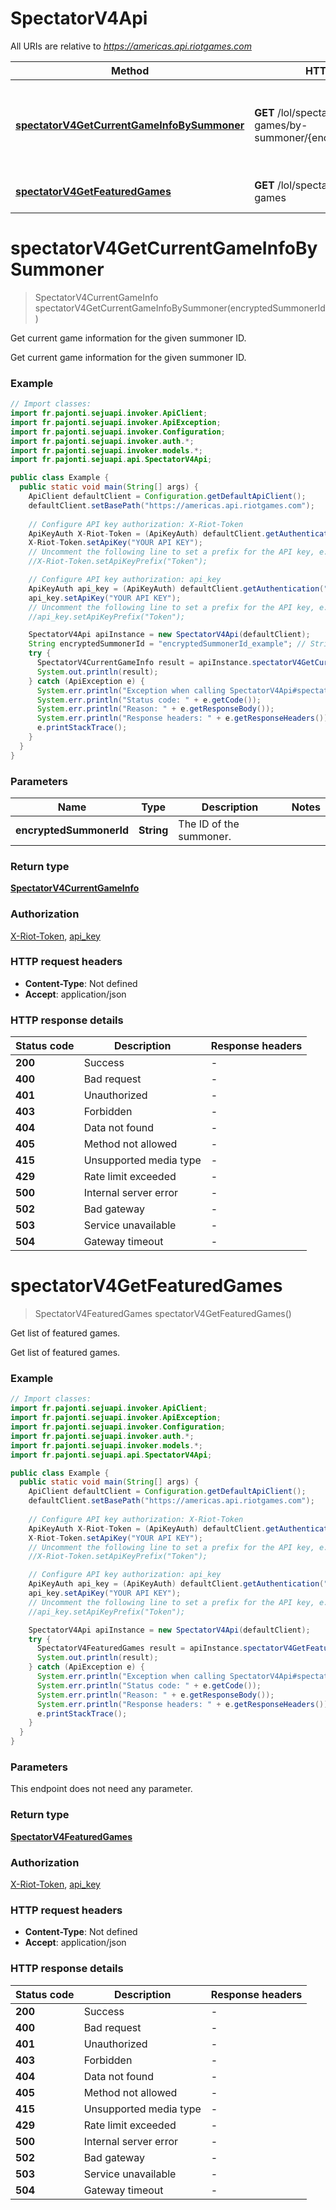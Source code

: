 # SpectatorV4Api

All URIs are relative to *https://americas.api.riotgames.com*

| Method | HTTP request | Description |
|------------- | ------------- | -------------|
| [**spectatorV4GetCurrentGameInfoBySummoner**](SpectatorV4Api.md#spectatorV4GetCurrentGameInfoBySummoner) | **GET** /lol/spectator/v4/active-games/by-summoner/{encryptedSummonerId} | Get current game information for the given summoner ID. |
| [**spectatorV4GetFeaturedGames**](SpectatorV4Api.md#spectatorV4GetFeaturedGames) | **GET** /lol/spectator/v4/featured-games | Get list of featured games. |


<a id="spectatorV4GetCurrentGameInfoBySummoner"></a>
# **spectatorV4GetCurrentGameInfoBySummoner**
> SpectatorV4CurrentGameInfo spectatorV4GetCurrentGameInfoBySummoner(encryptedSummonerId)

Get current game information for the given summoner ID.

Get current game information for the given summoner ID.

### Example
```java
// Import classes:
import fr.pajonti.sejuapi.invoker.ApiClient;
import fr.pajonti.sejuapi.invoker.ApiException;
import fr.pajonti.sejuapi.invoker.Configuration;
import fr.pajonti.sejuapi.invoker.auth.*;
import fr.pajonti.sejuapi.invoker.models.*;
import fr.pajonti.sejuapi.api.SpectatorV4Api;

public class Example {
  public static void main(String[] args) {
    ApiClient defaultClient = Configuration.getDefaultApiClient();
    defaultClient.setBasePath("https://americas.api.riotgames.com");
    
    // Configure API key authorization: X-Riot-Token
    ApiKeyAuth X-Riot-Token = (ApiKeyAuth) defaultClient.getAuthentication("X-Riot-Token");
    X-Riot-Token.setApiKey("YOUR API KEY");
    // Uncomment the following line to set a prefix for the API key, e.g. "Token" (defaults to null)
    //X-Riot-Token.setApiKeyPrefix("Token");

    // Configure API key authorization: api_key
    ApiKeyAuth api_key = (ApiKeyAuth) defaultClient.getAuthentication("api_key");
    api_key.setApiKey("YOUR API KEY");
    // Uncomment the following line to set a prefix for the API key, e.g. "Token" (defaults to null)
    //api_key.setApiKeyPrefix("Token");

    SpectatorV4Api apiInstance = new SpectatorV4Api(defaultClient);
    String encryptedSummonerId = "encryptedSummonerId_example"; // String | The ID of the summoner.
    try {
      SpectatorV4CurrentGameInfo result = apiInstance.spectatorV4GetCurrentGameInfoBySummoner(encryptedSummonerId);
      System.out.println(result);
    } catch (ApiException e) {
      System.err.println("Exception when calling SpectatorV4Api#spectatorV4GetCurrentGameInfoBySummoner");
      System.err.println("Status code: " + e.getCode());
      System.err.println("Reason: " + e.getResponseBody());
      System.err.println("Response headers: " + e.getResponseHeaders());
      e.printStackTrace();
    }
  }
}
```

### Parameters

| Name | Type | Description  | Notes |
|------------- | ------------- | ------------- | -------------|
| **encryptedSummonerId** | **String**| The ID of the summoner. | |

### Return type

[**SpectatorV4CurrentGameInfo**](SpectatorV4CurrentGameInfo.md)

### Authorization

[X-Riot-Token](../README.md#X-Riot-Token), [api_key](../README.md#api_key)

### HTTP request headers

 - **Content-Type**: Not defined
 - **Accept**: application/json

### HTTP response details
| Status code | Description | Response headers |
|-------------|-------------|------------------|
| **200** | Success |  -  |
| **400** | Bad request |  -  |
| **401** | Unauthorized |  -  |
| **403** | Forbidden |  -  |
| **404** | Data not found |  -  |
| **405** | Method not allowed |  -  |
| **415** | Unsupported media type |  -  |
| **429** | Rate limit exceeded |  -  |
| **500** | Internal server error |  -  |
| **502** | Bad gateway |  -  |
| **503** | Service unavailable |  -  |
| **504** | Gateway timeout |  -  |

<a id="spectatorV4GetFeaturedGames"></a>
# **spectatorV4GetFeaturedGames**
> SpectatorV4FeaturedGames spectatorV4GetFeaturedGames()

Get list of featured games.

Get list of featured games.

### Example
```java
// Import classes:
import fr.pajonti.sejuapi.invoker.ApiClient;
import fr.pajonti.sejuapi.invoker.ApiException;
import fr.pajonti.sejuapi.invoker.Configuration;
import fr.pajonti.sejuapi.invoker.auth.*;
import fr.pajonti.sejuapi.invoker.models.*;
import fr.pajonti.sejuapi.api.SpectatorV4Api;

public class Example {
  public static void main(String[] args) {
    ApiClient defaultClient = Configuration.getDefaultApiClient();
    defaultClient.setBasePath("https://americas.api.riotgames.com");
    
    // Configure API key authorization: X-Riot-Token
    ApiKeyAuth X-Riot-Token = (ApiKeyAuth) defaultClient.getAuthentication("X-Riot-Token");
    X-Riot-Token.setApiKey("YOUR API KEY");
    // Uncomment the following line to set a prefix for the API key, e.g. "Token" (defaults to null)
    //X-Riot-Token.setApiKeyPrefix("Token");

    // Configure API key authorization: api_key
    ApiKeyAuth api_key = (ApiKeyAuth) defaultClient.getAuthentication("api_key");
    api_key.setApiKey("YOUR API KEY");
    // Uncomment the following line to set a prefix for the API key, e.g. "Token" (defaults to null)
    //api_key.setApiKeyPrefix("Token");

    SpectatorV4Api apiInstance = new SpectatorV4Api(defaultClient);
    try {
      SpectatorV4FeaturedGames result = apiInstance.spectatorV4GetFeaturedGames();
      System.out.println(result);
    } catch (ApiException e) {
      System.err.println("Exception when calling SpectatorV4Api#spectatorV4GetFeaturedGames");
      System.err.println("Status code: " + e.getCode());
      System.err.println("Reason: " + e.getResponseBody());
      System.err.println("Response headers: " + e.getResponseHeaders());
      e.printStackTrace();
    }
  }
}
```

### Parameters
This endpoint does not need any parameter.

### Return type

[**SpectatorV4FeaturedGames**](SpectatorV4FeaturedGames.md)

### Authorization

[X-Riot-Token](../README.md#X-Riot-Token), [api_key](../README.md#api_key)

### HTTP request headers

 - **Content-Type**: Not defined
 - **Accept**: application/json

### HTTP response details
| Status code | Description | Response headers |
|-------------|-------------|------------------|
| **200** | Success |  -  |
| **400** | Bad request |  -  |
| **401** | Unauthorized |  -  |
| **403** | Forbidden |  -  |
| **404** | Data not found |  -  |
| **405** | Method not allowed |  -  |
| **415** | Unsupported media type |  -  |
| **429** | Rate limit exceeded |  -  |
| **500** | Internal server error |  -  |
| **502** | Bad gateway |  -  |
| **503** | Service unavailable |  -  |
| **504** | Gateway timeout |  -  |

